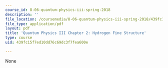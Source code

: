 ```yaml
---
course_id: 8-06-quantum-physics-iii-spring-2018
description: ''
file_location: /coursemedia/8-06-quantum-physics-iii-spring-2018/439fc15f7ed10dd76c69dc3f7fea600e_MIT8_06S18ch2.pdf
file_type: application/pdf
layout: pdf
title: 'Quantum Physics III Chapter 2: Hydrogen Fine Structure'
type: course
uid: 439fc15f7ed10dd76c69dc3f7fea600e

---
```

None